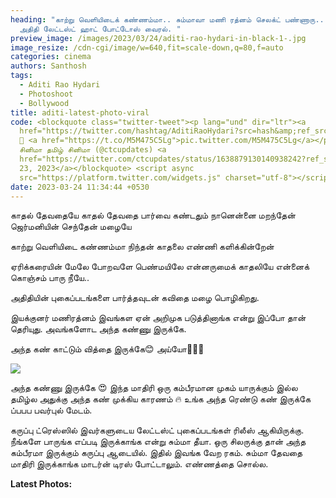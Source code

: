 ```yaml
---
heading: "காற்று வெளியிடைக் கண்ணம்மா.. சும்மாவா மணி ரத்னம் செலக்ட் பண்ணாரு..
  அதிதி லேட்டஸ்ட் ஹாட் போட்டோஸ் வைரல். "
preview_image: /images/2023/03/24/aditi-rao-hydari-in-black-1-.jpg
image_resize: /cdn-cgi/image/w=640,fit=scale-down,q=80,f=auto
categories: cinema
authors: Santhosh
tags:
  - Aditi Rao Hydari
  - Photoshoot
  - Bollywood
title: aditi-latest-photo-viral
code: <blockquote class="twitter-tweet"><p lang="und" dir="ltr"><a
  href="https://twitter.com/hashtag/AditiRaoHydari?src=hash&amp;ref_src=twsrc%5Etfw">#AditiRaoHydari</a>
  💙 <a href="https://t.co/M5M475C5Lg">pic.twitter.com/M5M475C5Lg</a></p>&mdash;
  சினிமா தமிழ் சினிமா (@ctcupdates) <a
  href="https://twitter.com/ctcupdates/status/1638879130140938242?ref_src=twsrc%5Etfw">March
  23, 2023</a></blockquote> <script async
  src="https://platform.twitter.com/widgets.js" charset="utf-8"></script>
date: 2023-03-24 11:34:44 +0530
---
```

காதல் தேவதையே 
காதல் தேவதை பார்வை  கண்டதும் நானென்னை மறந்தேன்
ஜெர்மனியின் செந்தேன் மழையே

காற்று வெளியிடை கண்ணம்மா
நிந்தன் காதலை எண்ணி களிக்கின்றேன்

ஏரிக்கரையின் மேலே போறவளே பெண்மயிலே
என்னருமைக் காதலியே என்னைக் கொஞ்சம் பாரு நீயே..

அதிதியின் புகைப்படங்களை பார்த்தவுடன் கவிதை மழை பொழிகிறது.

இயக்குனர் மணிரத்னம் இவங்கள ஏன் அறிமுக படுத்தினாங்க என்று இப்போ தான் தெரியுது. அவங்களோட அந்த கண்ணு இருக்கே.  

அந்த கண் காட்டும் வித்தை இருக்கே😊
அய்யோ🚶🏾‍♂️

![](/images/2023/03/24/aditi-rao-hydari-in-black-2-.jpg)

அந்த கண்ணு இருக்கே 😍
இந்த மாதிரி ஒரு கம்பீரமான முகம் யாருக்கும் இல்ல தமிழ்ல அதுக்கு அந்த கண் முக்கிய காரணம் 🔥
உங்க அந்த ரெண்டு கண் இருக்கே ப்பபப பவர்புல் மேடம்.

கருப்பு ட்ரெஸ்ஸில் இவர்களுடைய லேட்டஸ்ட் புகைப்படங்கள் ரிலீஸ் ஆகியிருக்கு. நீங்களே பாருங்க எப்படி இருக்காங்க என்று சும்மா தீயா. ஒரு சிலருக்கு தான் அந்த கம்பீரமா இருக்கும் கருப்பு ஆடையில். இதில் இவங்க வேற ரகம். சும்மா தேவதை மாதிரி இருக்காங்க மாடர்ன் டிரஸ் போட்டாலும். எண்ணத்தை சொல்ல. 

**L﻿atest Photos:**